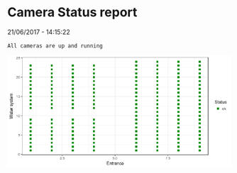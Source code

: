 Camera Status report
================
21/06/2017 - 14:15:22

    All cameras are up and running

![](camreport_files/figure-markdown_github/unnamed-chunk-2-1.png)
